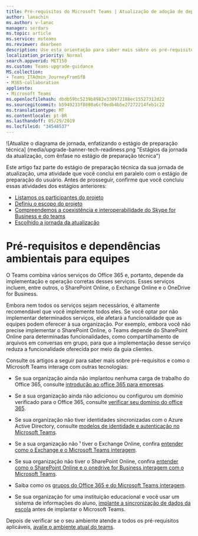 ```yaml
---
title: Pré-requisitos do Microsoft Teams | Atualização de adoção de dependências
author: lanachin
ms.author: v-lanac
manager: serdars
ms.topic: article
ms.service: msteams
ms.reviewer: dearbeen
description: Use esta orientação para saber mais sobre os pré-requisitos e as dependências ambientais para implantar equipes em sua organização
localization_priority: Normal
search.appverid: MET150
ms.custom: Teams-upgrade-guidance
MS.collection:
- Teams_ITAdmin_JourneyFromSfB
- M365-collaboration
appliesto:
- Microsoft Teams
ms.openlocfilehash: dbdb59bc5239b8982e330972188ec15527312d22
ms.sourcegitcommit: b5949233f8080a6cf0edb4b5e27272214feb1c22
ms.translationtype: MT
ms.contentlocale: pt-BR
ms.lasthandoff: 05/29/2019
ms.locfileid: "34548537"
---
```

![Atualize o diagrama de jornada, enfatizando o estágio de preparação técnica] (media/upgrade-banner-tech-readiness.png "Estágios da jornada da atualização, com ênfase no estágio de preparação técnica")

Este artigo faz parte do estágio de preparação técnica da sua jornada de atualização, uma atividade que você conclui em paralelo com o estágio de preparação do usuário. Antes de prosseguir, confirme que você concluiu essas atividades dos estágios anteriores:

- [Listamos os participantes do projeto](upgrade-enlist-stakeholders.md)
- [Definiu o escopo do projeto](https://aka.ms/SkypetoTeams-Scope)
- [Compreendemos a coexistência e interoperabilidade do Skype for Business e do teams](https://aka.ms/SkypeToTeams-Coexist)
- [Escolhido a jornada da atualização](upgrade-and-coexistence-of-skypeforbusiness-and-teams.md)

# <a name="prerequisites-and-environmental-dependencies-for-teams"></a>Pré-requisitos e dependências ambientais para equipes

O Teams combina vários serviços do Office 365 e, portanto, depende da implementação e operação corretas desses serviços. Esses serviços incluem, entre outros, o SharePoint Online, o Exchange Online e o OneDrive for Business.

Embora nem todos os serviços sejam necessários, é altamente recomendável que você implemente todos eles. Se você optar por não implementar determinados serviços, ele afetará a funcionalidade que as equipes podem oferecer à sua organização. Por exemplo, embora você não precise implementar o SharePoint Online, o Teams depende do SharePoint Online para determinadas funcionalidades, como compartilhamento de arquivos em conversas em grupo, para que a implementação desse serviço reduza a funcionalidade oferecida por meio da guia clientes.

Consulte os artigos a seguir para saber mais sobre pré-requisitos e como o Microsoft Teams interage com outras tecnologias:

- Se sua organização ainda não implantou nenhuma carga de trabalho do Office 365, consulte [introdução ao office 365 para empresas](https://support.office.com/article/Get-started-with-Office-365-for-Business-d6466f0d-5d13-464a-adcb-00906ae87029).

- Se a sua organização ainda não adicionou ou configurou um domínio verificado para o Office 365, consulte [verificar seu domínio do office 365](https://support.office.com/article/Verify-your-Office-365-domain-to-prove-ownership-nonprofit-or-education-status-or-to-activate-Yammer-87d1844e-aa47-4dc0-a61b-1b773fd4e590).

- Se sua organização não tiver identidades sincronizadas com o Azure Active Directory, consulte [modelos de identidade e autenticação no Microsoft Teams](identify-models-authentication.md).

- Se a sua organização não ¹ tiver o Exchange Online, confira [entender como o Exchange e o Microsoft Teams interagem](Exchange-Teams-interact.md).

- Se sua organização não tiver o SharePoint Online, confira [entender como o SharePoint Online e o onedrive for Business interagem com o Microsoft Teams](SharePoint-OneDrive-interact.md).

- Saiba como os [grupos do Office 365 e do Microsoft Teams interagem](Office-365-groups.md).

- Se sua organização for uma instituição educacional e você usar um sistema de informações do aluno, [implante a sincronização de dados da escola](https://docs.microsoft.com/schooldatasync) antes de implantar o Microsoft Teams.

Depois de verificar se o seu ambiente atende a todos os pré-requisitos aplicáveis, [avalie o ambiente atual do teams](upgrade-plan-journey-evaluate-environment.md).
